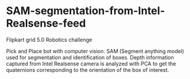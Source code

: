 # SAM-segmentation-from-Intel-Realsense-feed

Flipkart grid 5.0 Robotics challenge

Pick and Place bot with computer vision. 
SAM (Segment anything model) used for segmentation and identification of boxes. Depth information captured from Intel Realsense camera is analyzed with PCA to get the quaternions corresponding to the orientation of the box of interest.
